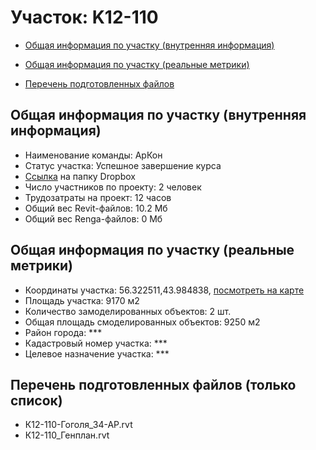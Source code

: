 # Участок: K12-110

* [Общая информация по участку (внутренняя информация)](#Chapter1)

* [Общая информация по участку (реальные метрики)](#Chapter2)

* [Перечень подготовленных файлов](#Chapter3)

## <a id="Chapter1"></a> Общая информация по участку (внутренняя информация)
+ Наименование команды: АрКон
+ Статус участка: Успешное завершение курса
+ [Ссылка](https://www.dropbox.com/sh/wvvgv1nw1iqred9/AABarnbD9-QHHR_U-GeDcfKJa/K12_110?dl=0) на папку Dropbox
+ Число участников по проекту: 2 человек
+ Трудозатраты на проект: 12 часов
+ Общий вес Revit-файлов: 10.2 Мб
+ Общий вес Renga-файлов: 0 Мб
## <a id="Chapter2"></a> Общая информация по участку (реальные метрики)
+ Координаты участка: 56.322511,43.984838, [посмотреть на карте](https://yandex.ru/maps/47/nizhny-novgorod/?ll=43.984838%2C56.322511&z=19)
+ Площадь участка: 9170 м2
+ Количество замоделированных объектов: 2 шт.
+ Общая площадь смоделированных объектов: 9250 м2
+ Район города: *** 
+ Кадастровый номер участка: *** 
+ Целевое назначение участка: *** 
## <a id="Chapter3"></a> Перечень подготовленных файлов (только список)
+ К12-110-Гоголя_34-АР.rvt
+ К12-110_Генплан.rvt
